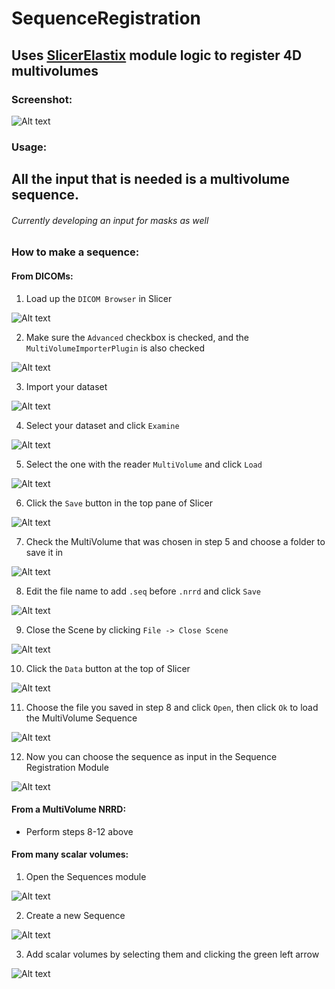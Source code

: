 # SequenceRegistration
## Uses [SlicerElastix](https://github.com/lassoan/SlicerElastix) module logic to register 4D multivolumes

### Screenshot:


![Alt text](screenshot.png?raw=true "Screenshot")

### Usage:

## All the input that is needed is a multivolume sequence.
###### Currently developing an input for masks as well

### How to make a sequence:

#### From DICOMs:
1. Load up the `DICOM Browser` in Slicer

![Alt text](img/loadDcm.png?raw=true "Load DICOM")

2. Make sure the `Advanced` checkbox is checked, and the `MultiVolumeImporterPlugin` is also checked

![Alt text](img/multivolume.png?raw=true "Load DICOMs as a multivolume")

3. Import your dataset

![Alt text](img/import.png?raw=true "Import DICOMs")

4. Select your dataset and click `Examine`

![Alt text](img/examine.png?raw=true "Examine DICOMs")

5. Select the one with the reader `MultiVolume` and click `Load`

![Alt text](img/load.png?raw=true "Load MultiVolume")

6. Click the `Save` button in the top pane of Slicer

![Alt text](img/save.png?raw=true "Save MultiVolume")

7. Check the MultiVolume that was chosen in step 5 and choose a folder to save it in

![Alt text](img/nrrd.png?raw=true "Save MultiVolume as Nrrd")

8. Edit the file name to add `.seq` before `.nrrd` and click `Save`

![Alt text](img/seqnrrd.png?raw=true "Save MultiVolume as Nrrd Sequence")

9. Close the Scene by clicking `File -> Close Scene`

![Alt text](img/closescene.png?raw=true "Close Scene")

10. Click the `Data` button at the top of Slicer

![Alt text](img/data.png?raw=true "Add Data")

11. Choose the file you saved in step 8 and click `Open`, then click `Ok` to load the MultiVolume Sequence

![Alt text](img/open.png?raw=true "Load MultiVolume Sequence")

12. Now you can choose the sequence as input in the Sequence Registration Module

![Alt text](img/choose.png?raw=true "Use MultiVolume Sequence in Sequence Registration")

#### From a MultiVolume NRRD:
- Perform steps 8-12 above

#### From many scalar volumes:
1. Open the Sequences module

![Alt text](img/choose.png?raw=true "Open the Sequences module")

2. Create a new Sequence

![Alt text](img/createseq.png?raw=true "Create a new Sequence")

3. Add scalar volumes by selecting them and clicking the green left arrow

![Alt text](img/addvoltoseq.png?raw=true "Append Sequence with Scalar Volumes")
